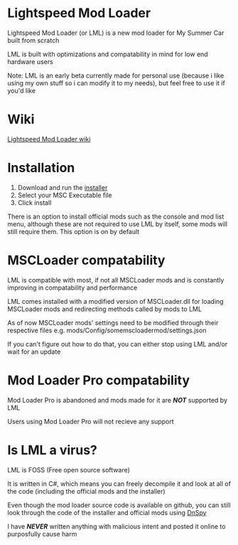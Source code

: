 # Lightspeed Mod Loader

Lightspeed Mod Loader (or LML) is a new mod loader for My Summer Car built from scratch

LML is built with optimizations and compatability in mind for low end hardware users

Note: LML is an early beta currently made for personal use (because i like using my own stuff so i can modify it to my needs), but feel free to use it if you'd like

# Wiki

[Lightspeed Mod Loader wiki](https://github.com/glennuke1/LightspeedModLoader/wiki)

# Installation

1. Download and run the [installer](https://github.com/glennuke1/LightspeedModLoader/raw/refs/heads/master/LML_Installer/LML_Installer.exe)
2. Select your MSC Executable file
3. Click install

There is an option to install official mods such as the console and mod list menu, although these are not required to use LML by itself, some mods will still require them. This option is on by default

# MSCLoader compatability

LML is compatible with most, if not all MSCLoader mods and is constantly improving in compatability and performance

LML comes installed with a modified version of MSCLoader.dll for loading MSCLoader mods and redirecting methods called by mods to LML

As of now MSCLoader mods' settings need to be modified through their respective files e.g. mods/Config/somemscloadermod/settings.json

If you can't figure out how to do that, you can either stop using LML and/or wait for an update

# Mod Loader Pro compatability

Mod Loader Pro is abandoned and mods made for it are ***NOT*** supported by LML

Users using Mod Loader Pro will not recieve any support

# Is LML a virus?

LML is FOSS (Free open source software)

It is written in C#, which means you can freely decompile it and look at all of the code (including the official mods and the installer)

Even though the mod loader source code is available on github, you can still look through the code of the installer and official mods using [DnSpy](https://github.com/dnSpy/dnSpy)

I have ***NEVER*** written anything with malicious intent and posted it online to purposfully cause harm
